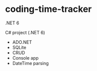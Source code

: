# coding-time-tracker
.NET 6

C# project (.NET 6)

- ADO.NET
- SQLite
- CRUD
- Console app
- DateTime parsing
